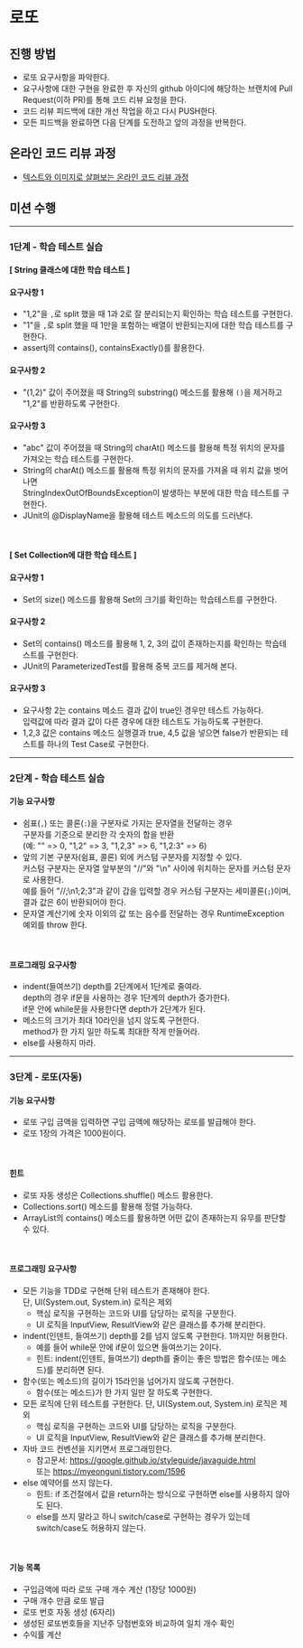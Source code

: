 # 로또
## 진행 방법
* 로또 요구사항을 파악한다.
* 요구사항에 대한 구현을 완료한 후 자신의 github 아이디에 해당하는 브랜치에 Pull Request(이하 PR)를 통해 코드 리뷰 요청을 한다.
* 코드 리뷰 피드백에 대한 개선 작업을 하고 다시 PUSH한다.
* 모든 피드백을 완료하면 다음 단계를 도전하고 앞의 과정을 반복한다.

## 온라인 코드 리뷰 과정
* [텍스트와 이미지로 살펴보는 온라인 코드 리뷰 과정](https://github.com/next-step/nextstep-docs/tree/master/codereview)


## 미션 수행

---
### 1단계 - 학습 테스트 실습
#### [ String 클래스에 대한 학습 테스트 ]
#### 요구사항 1
- "1,2"을 `,`로 split 했을 때 1과 2로 잘 분리되는지 확인하는 학습 테스트를 구현한다.
- "1"을 `,`로 split 했을 때 1만을 포함하는 배열이 반환되는지에 대한 학습 테스트를 구현한다.
- assertj의 contains(), containsExactly()를 활용한다.
#### 요구사항 2
- "(1,2)" 값이 주어졌을 때 String의 substring() 메소드를 활용해 `()`을 제거하고 "1,2"를 반환하도록 구현한다.
#### 요구사항 3
- "abc" 값이 주어졌을 때 String의 charAt() 메소드를 활용해 특정 위치의 문자를 가져오는 학습 테스트를 구현한다.
- String의 charAt() 메소드를 활용해 특정 위치의 문자를 가져올 때 위치 값을 벗어나면
<br>StringIndexOutOfBoundsException이 발생하는 부분에 대한 학습 테스트를 구현한다.
- JUnit의 @DisplayName을 활용해 테스트 메소드의 의도를 드러낸다.

<br>

#### [ Set Collection에 대한 학습 테스트 ]
#### 요구사항 1
- Set의 size() 메소드를 활용해 Set의 크기를 확인하는 학습테스트를 구현한다.
#### 요구사항 2
- Set의 contains() 메소드를 활용해 1, 2, 3의 값이 존재하는지를 확인하는 학습테스트를 구현한다.
- JUnit의 ParameterizedTest를 활용해 중복 코드를 제거해 본다.
#### 요구사항 3
- 요구사항 2는 contains 메소드 결과 값이 true인 경우만 테스트 가능하다.
<br>입력값에 따라 결과 값이 다른 경우에 대한 테스트도 가능하도록 구현한다.
- 1,2,3 값은 contains 메소드 실행결과 true, 4,5 값을 넣으면 false가 반환되는 테스트를 하나의 Test Case로 구현한다.


---
### 2단계 - 학습 테스트 실습
#### 기능 요구사항
- 쉼표(`,`) 또는 콜론(`:`)을 구분자로 가지는 문자열을 전달하는 경우
<br>구분자를 기준으로 분리한 각 숫자의 합을 반환
<br>(예: "" => 0, "1,2" => 3, "1,2,3" => 6, "1,2:3" => 6)
- 앞의 기본 구분자(쉼표, 콜론) 외에 커스텀 구분자를 지정할 수 있다.
<br>커스텀 구분자는 문자열 앞부분의 "//"와 "\n" 사이에 위치하는 문자를 커스텀 문자로 사용한다.
<br>예를 들어 "//;\n1;2;3"과 같이 갑을 입력할 경우 커스텀 구분자는 세미콜론(`;`)이며, 결과 값은 6이 반환되어야 한다.
- 문자열 계산기에 숫자 이외의 값 또는 음수를 전달하는 경우 RuntimeException 예외를 throw 한다.

<br>

#### 프로그래밍 요구사항
- indent(들여쓰기) depth를 2단계에서 1단계로 줄여라.
<br>depth의 경우 if문을 사용하는 경우 1단계의 depth가 증가한다.
<br>if문 안에 while문을 사용한다면 depth가 2단계가 된다.
- 메소드의 크기가 최대 10라인을 넘지 않도록 구현한다.
<br>method가 한 가지 일만 하도록 최대한 작게 만들어라.
- else를 사용하지 마라.


---
### 3단계 - 로또(자동)
#### 기능 요구사항
- 로또 구입 금액을 입력하면 구입 금액에 해당하는 로또를 발급해야 한다.
- 로또 1장의 가격은 1000원이다.

<br>

#### 힌트
- 로또 자동 생성은 Collections.shuffle() 메소드 활용한다.
- Collections.sort() 메소드를 활용해 정렬 가능하다.
- ArrayList의 contains() 메소드를 활용하면 어떤 값이 존재하는지 유무를 판단할 수 있다.

<br>

#### 프로그래밍 요구사항

- 모든 기능을 TDD로 구현해 단위 테스트가 존재해야 한다.
  <br>단, UI(System.out, System.in) 로직은 제외
  - 핵심 로직을 구현하는 코드와 UI를 담당하는 로직을 구분한다.
  - UI 로직을 InputView, ResultView와 같은 클래스를 추가해 분리한다.
- indent(인덴트, 들여쓰기) depth를 2를 넘지 않도록 구현한다. 1까지만 허용한다.
  - 예를 들어 while문 안에 if문이 있으면 들여쓰기는 2이다.
  - 힌트: indent(인덴트, 들여쓰기) depth를 줄이는 좋은 방법은 함수(또는 메소드)를 분리하면 된다.
- 함수(또는 메소드)의 길이가 15라인을 넘어가지 않도록 구현한다.
  - 함수(또는 메소드)가 한 가지 일만 잘 하도록 구현한다.
- 모든 로직에 단위 테스트를 구현한다. 단, UI(System.out, System.in) 로직은 제외
  - 핵심 로직을 구현하는 코드와 UI를 담당하는 로직을 구분한다.
  - UI 로직을 InputView, ResultView와 같은 클래스를 추가해 분리한다.
- 자바 코드 컨벤션을 지키면서 프로그래밍한다.
  - 참고문서: https://google.github.io/styleguide/javaguide.html
    <br>또는 https://myeonguni.tistory.com/1596
- else 예약어를 쓰지 않는다.
  - 힌트: if 조건절에서 값을 return하는 방식으로 구현하면 else를 사용하지 않아도 된다.
  - else를 쓰지 말라고 하니 switch/case로 구현하는 경우가 있는데 switch/case도 허용하지 않는다.

<br>

#### 기능 목록

- 구입금액에 따라 로또 구매 개수 계산 (1장당 1000원)
- 구매 개수 만큼 로또 발급
- 로또 번호 자동 생성 (6자리)
- 생성된 로또번호들을 지난주 당첨번호와 비교하여 일치 개수 확인
- 수익률 계산